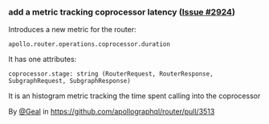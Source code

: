 ### add a metric tracking coprocessor latency ([Issue #2924](https://github.com/apollographql/router/issues/2924))

Introduces a new metric for the router:

```
apollo.router.operations.coprocessor.duration
```

It has one attributes:

```
coprocessor.stage: string (RouterRequest, RouterResponse, SubgraphRequest, SubgraphResponse)
```

It is an histogram metric tracking the time spent calling into the coprocessor

By [@Geal](https://github.com/Geal) in https://github.com/apollographql/router/pull/3513